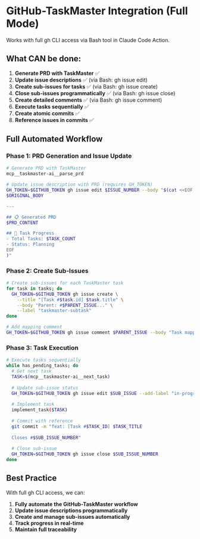 # GitHub-TaskMaster Integration (Full Mode)

Works with full gh CLI access via Bash tool in Claude Code Action.

## What CAN be done:
1. **Generate PRD with TaskMaster** ✅
2. **Update issue descriptions** ✅ (via Bash: gh issue edit)
3. **Create sub-issues for tasks** ✅ (via Bash: gh issue create)
4. **Close sub-issues programmatically** ✅ (via Bash: gh issue close)
5. **Create detailed comments** ✅ (via Bash: gh issue comment)
6. **Execute tasks sequentially** ✅
7. **Create atomic commits** ✅
8. **Reference issues in commits** ✅

## Full Automated Workflow

### Phase 1: PRD Generation and Issue Update
```bash
# Generate PRD with TaskMaster
mcp__taskmaster-ai__parse_prd

# Update issue description with PRD (requires GH_TOKEN)
GH_TOKEN=$GITHUB_TOKEN gh issue edit $ISSUE_NUMBER --body "$(cat <<EOF
$ORIGINAL_BODY

---

## 📋 Generated PRD
$PRD_CONTENT

## 🔄 Task Progress
- Total Tasks: $TASK_COUNT
- Status: Planning
EOF
)"
```

### Phase 2: Create Sub-Issues
```bash
# Create sub-issues for each TaskMaster task
for task in tasks; do
  GH_TOKEN=$GITHUB_TOKEN gh issue create \
    --title "[Task #$task.id] $task.title" \
    --body "Parent: #$PARENT_ISSUE..." \
    --label "taskmaster-subtask"
done

# Add mapping comment
GH_TOKEN=$GITHUB_TOKEN gh issue comment $PARENT_ISSUE --body "Task mapping table..."
```

### Phase 3: Task Execution
```bash
# Execute tasks sequentially
while has_pending_tasks; do
  # Get next task
  TASK=$(mcp__taskmaster-ai__next_task)
  
  # Update sub-issue status
  GH_TOKEN=$GITHUB_TOKEN gh issue edit $SUB_ISSUE --add-label "in-progress"
  
  # Implement task
  implement_task($TASK)
  
  # Commit with reference
  git commit -m "feat: [Task #$TASK_ID] $TASK_TITLE
  
  Closes #$SUB_ISSUE_NUMBER"
  
  # Close sub-issue
  GH_TOKEN=$GITHUB_TOKEN gh issue close $SUB_ISSUE_NUMBER
done
```

## Best Practice

With full gh CLI access, we can:
1. **Fully automate the GitHub-TaskMaster workflow**
2. **Update issue descriptions programmatically**
3. **Create and manage sub-issues automatically**
4. **Track progress in real-time**
5. **Maintain full traceability**